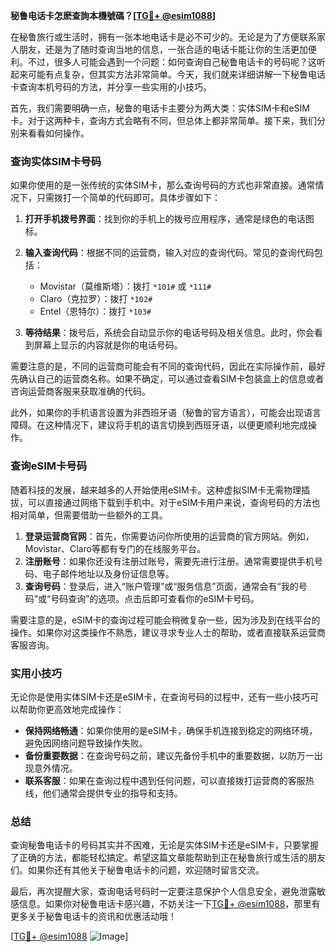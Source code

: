 **秘鲁电话卡怎麽查詢本機號碼？[[TG💪+ @esim1088](https://t.me/s/esim1088)]**

在秘鲁旅行或生活时，拥有一张本地电话卡是必不可少的。无论是为了方便联系家人朋友，还是为了随时查询当地的信息，一张合适的电话卡能让你的生活更加便利。不过，很多人可能会遇到一个问题：如何查询自己秘鲁电话卡的号码呢？这听起来可能有点复杂，但其实方法非常简单。今天，我们就来详细讲解一下秘鲁电话卡查询本机号码的方法，并分享一些实用的小技巧。

首先，我们需要明确一点，秘鲁的电话卡主要分为两大类：实体SIM卡和eSIM卡。对于这两种卡，查询方式会略有不同，但总体上都非常简单。接下来，我们分别来看看如何操作。

### 查询实体SIM卡号码

如果你使用的是一张传统的实体SIM卡，那么查询号码的方式也非常直接。通常情况下，只需拨打一个简单的代码即可。具体步骤如下：

1. **打开手机拨号界面**：找到你的手机上的拨号应用程序，通常是绿色的电话图标。
2. **输入查询代码**：根据不同的运营商，输入对应的查询代码。常见的查询代码包括：
   - Movistar（莫维斯塔）：拨打 `*101#` 或 `*111#`
   - Claro（克拉罗）：拨打 `*102#`
   - Entel（恩特尔）：拨打 `*103#`

3. **等待结果**：拨号后，系统会自动显示你的电话号码及相关信息。此时，你会看到屏幕上显示的内容就是你的电话号码。

需要注意的是，不同的运营商可能会有不同的查询代码，因此在实际操作前，最好先确认自己的运营商名称。如果不确定，可以通过查看SIM卡包装盒上的信息或者咨询运营商客服来获取准确的代码。

此外，如果你的手机语言设置为非西班牙语（秘鲁的官方语言），可能会出现语言障碍。在这种情况下，建议将手机的语言切换到西班牙语，以便更顺利地完成操作。

### 查询eSIM卡号码

随着科技的发展，越来越多的人开始使用eSIM卡。这种虚拟SIM卡无需物理插拔，可以直接通过网络下载到手机中。对于eSIM卡用户来说，查询号码的方法也相对简单，但需要借助一些额外的工具。

1. **登录运营商官网**：首先，你需要访问你所使用的运营商的官方网站。例如，Movistar、Claro等都有专门的在线服务平台。
2. **注册账号**：如果你还没有注册过账号，需要先进行注册。通常需要提供手机号码、电子邮件地址以及身份证信息等。
3. **查询号码**：登录后，进入“账户管理”或“服务信息”页面，通常会有“我的号码”或“号码查询”的选项。点击后即可查看你的eSIM卡号码。

需要注意的是，eSIM卡的查询过程可能会稍微复杂一些，因为涉及到在线平台的操作。如果你对这类操作不熟悉，建议寻求专业人士的帮助，或者直接联系运营商客服咨询。

### 实用小技巧

无论你是使用实体SIM卡还是eSIM卡，在查询号码的过程中，还有一些小技巧可以帮助你更高效地完成操作：

- **保持网络畅通**：如果你使用的是eSIM卡，确保手机连接到稳定的网络环境，避免因网络问题导致操作失败。
- **备份重要数据**：在查询号码之前，建议先备份手机中的重要数据，以防万一出现意外情况。
- **联系客服**：如果在查询过程中遇到任何问题，可以直接拨打运营商的客服热线，他们通常会提供专业的指导和支持。

### 总结

查询秘鲁电话卡的号码其实并不困难，无论是实体SIM卡还是eSIM卡，只要掌握了正确的方法，都能轻松搞定。希望这篇文章能帮助到正在秘鲁旅行或生活的朋友们。如果你还有其他关于秘鲁电话卡的问题，欢迎随时留言交流。

最后，再次提醒大家，查询电话号码时一定要注意保护个人信息安全，避免泄露敏感信息。如果你对秘鲁电话卡感兴趣，不妨关注一下[TG💪+ @esim1088](https://t.me/s/esim1088)，那里有更多关于秘鲁电话卡的资讯和优惠活动哦！

[[TG💪+ @esim1088](https://t.me/s/esim1088) ![Image](https://i.postimg.cc/4NQfJmqS/Snipaste-2025-05-13-00-14-12.png)]
